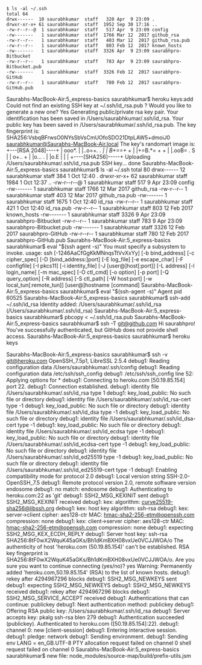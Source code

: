 ```
$ ls -al ~/.ssh
total 64
drwx------  10 saurabhkumar  staff   320 Apr  9 23:09 .
drwxr-xr-x+ 61 saurabhkumar  staff  1952 Sep 30 17:16 ..
-rw-r--r--@  1 saurabhkumar  staff   517 Apr  9 23:09 config
-rw-------   1 saurabhkumar  staff  1766 Mar 12  2017 github_rsa
-rw-r--r--   1 saurabhkumar  staff   403 Mar 12  2017 github_rsa.pub
-rw-r--r--   1 saurabhkumar  staff   803 Feb 12  2017 known_hosts
-rw-------   1 saurabhkumar  staff  3326 Apr  9 23:09 saurabhpro-Bitbucket
-rw-r--r--   1 saurabhkumar  staff   783 Apr  9 23:09 saurabhpro-Bitbucket.pub
-rw-------   1 saurabhkumar  staff  3326 Feb 12  2017 saurabhpro-GitHub
-rw-r--r--   1 saurabhkumar  staff   780 Feb 12  2017 saurabhpro-GitHub.pub
```


Saurabhs-MacBook-Air:5_express-basics saurabhkumar$ heroku keys:add
Could not find an existing SSH key at ~/.ssh/id_rsa.pub
? Would you like to generate a new one? Yes
Generating public/private rsa key pair.
Your identification has been saved in /Users/saurabhkumar/.ssh/id_rsa.
Your public key has been saved in /Users/saurabhkumar/.ssh/id_rsa.pub.
The key fingerprint is:
SHA256:VsbqBFrwsO0NYsSbVsCmUOfoSDO21DtpLAW5+dmoiJ0 saurabhkumar@Saurabhs-MacBook-Air.local
The key's randomart image is:
+---[RSA 2048]----+
| ooo*.           |
|..o=+*.  .       |
| B+==+*   +      |
|+=B.*= + +       |
|.ooB= . S        |
|  o+.. +         |
|o...    .        |
|o.E              |
|                 |
+----[SHA256]-----+
Uploading /Users/saurabhkumar/.ssh/id_rsa.pub SSH key... done
Saurabhs-MacBook-Air:5_express-basics saurabhkumar$ ls -al ~/.ssh
total 80
drwx------  12 saurabhkumar  staff   384  1 Oct 12:40 .
drwxr-xr-x+ 62 saurabhkumar  staff  1984  1 Oct 12:37 ..
-rw-r--r--@  1 saurabhkumar  staff   517  9 Apr 23:09 config
-rw-------   1 saurabhkumar  staff  1766 12 Mar  2017 github_rsa
-rw-r--r--   1 saurabhkumar  staff   403 12 Mar  2017 github_rsa.pub
-rw-------   1 saurabhkumar  staff  1675  1 Oct 12:40 id_rsa
-rw-r--r--   1 saurabhkumar  staff   421  1 Oct 12:40 id_rsa.pub
-rw-r--r--   1 saurabhkumar  staff   803 12 Feb  2017 known_hosts
-rw-------   1 saurabhkumar  staff  3326  9 Apr 23:09 saurabhpro-Bitbucket
-rw-r--r--   1 saurabhkumar  staff   783  9 Apr 23:09 saurabhpro-Bitbucket.pub
-rw-------   1 saurabhkumar  staff  3326 12 Feb  2017 saurabhpro-GitHub
-rw-r--r--   1 saurabhkumar  staff   780 12 Feb  2017 saurabhpro-GitHub.pub
Saurabhs-MacBook-Air:5_express-basics saurabhkumar$ eval "$(ssh agent -s)"
You must specify a subsystem to invoke.
usage: ssh [-1246AaCfGgKkMNnqsTtVvXxYy] [-b bind_address] [-c cipher_spec]
           [-D [bind_address:]port] [-E log_file] [-e escape_char]
           [-F configfile] [-I pkcs11] [-i identity_file]
           [-J [user@]host[:port]] [-L address] [-l login_name] [-m mac_spec]
           [-O ctl_cmd] [-o option] [-p port] [-Q query_option] [-R address]
           [-S ctl_path] [-W host:port] [-w local_tun[:remote_tun]]
           [user@]hostname [command]
Saurabhs-MacBook-Air:5_express-basics saurabhkumar$ eval "$(ssh-agent -s)"
Agent pid 60525
Saurabhs-MacBook-Air:5_express-basics saurabhkumar$ ssh-add ~/.ssh/id_rsa
Identity added: /Users/saurabhkumar/.ssh/id_rsa (/Users/saurabhkumar/.ssh/id_rsa)
Saurabhs-MacBook-Air:5_express-basics saurabhkumar$ pbcopy < ~/.ssh/id_rsa.pub
Saurabhs-MacBook-Air:5_express-basics saurabhkumar$ ssh -T git@github.com
Hi saurabhpro! You've successfully authenticated, but GitHub does not provide shell access.
Saurabhs-MacBook-Air:5_express-basics saurabhkumar$ heroku keys

Saurabhs-MacBook-Air:5_express-basics saurabhkumar$ ssh -v git@heroku.com
OpenSSH_7.5p1, LibreSSL 2.5.4
debug1: Reading configuration data /Users/saurabhkumar/.ssh/config
debug1: Reading configuration data /etc/ssh/ssh_config
debug1: /etc/ssh/ssh_config line 52: Applying options for *
debug1: Connecting to heroku.com [50.19.85.154] port 22.
debug1: Connection established.
debug1: identity file /Users/saurabhkumar/.ssh/id_rsa type 1
debug1: key_load_public: No such file or directory
debug1: identity file /Users/saurabhkumar/.ssh/id_rsa-cert type -1
debug1: key_load_public: No such file or directory
debug1: identity file /Users/saurabhkumar/.ssh/id_dsa type -1
debug1: key_load_public: No such file or directory
debug1: identity file /Users/saurabhkumar/.ssh/id_dsa-cert type -1
debug1: key_load_public: No such file or directory
debug1: identity file /Users/saurabhkumar/.ssh/id_ecdsa type -1
debug1: key_load_public: No such file or directory
debug1: identity file /Users/saurabhkumar/.ssh/id_ecdsa-cert type -1
debug1: key_load_public: No such file or directory
debug1: identity file /Users/saurabhkumar/.ssh/id_ed25519 type -1
debug1: key_load_public: No such file or directory
debug1: identity file /Users/saurabhkumar/.ssh/id_ed25519-cert type -1
debug1: Enabling compatibility mode for protocol 2.0
debug1: Local version string SSH-2.0-OpenSSH_7.5
debug1: Remote protocol version 2.0, remote software version endosome
debug1: no match: endosome
debug1: Authenticating to heroku.com:22 as 'git'
debug1: SSH2_MSG_KEXINIT sent
debug1: SSH2_MSG_KEXINIT received
debug1: kex: algorithm: curve25519-sha256@libssh.org
debug1: kex: host key algorithm: ssh-rsa
debug1: kex: server->client cipher: aes128-ctr MAC: hmac-sha2-256-etm@openssh.com compression: none
debug1: kex: client->server cipher: aes128-ctr MAC: hmac-sha2-256-etm@openssh.com compression: none
debug1: expecting SSH2_MSG_KEX_ECDH_REPLY
debug1: Server host key: ssh-rsa SHA256:8tF0wX2WquK45aGKs/Bh1dKmBXH08vxUe0VCJJWOA/o
The authenticity of host 'heroku.com (50.19.85.154)' can't be established.
RSA key fingerprint is SHA256:8tF0wX2WquK45aGKs/Bh1dKmBXH08vxUe0VCJJWOA/o.
Are you sure you want to continue connecting (yes/no)? yes
Warning: Permanently added 'heroku.com,50.19.85.154' (RSA) to the list of known hosts.
debug1: rekey after 4294967296 blocks
debug1: SSH2_MSG_NEWKEYS sent
debug1: expecting SSH2_MSG_NEWKEYS
debug1: SSH2_MSG_NEWKEYS received
debug1: rekey after 4294967296 blocks
debug1: SSH2_MSG_SERVICE_ACCEPT received
debug1: Authentications that can continue: publickey
debug1: Next authentication method: publickey
debug1: Offering RSA public key: /Users/saurabhkumar/.ssh/id_rsa
debug1: Server accepts key: pkalg ssh-rsa blen 279
debug1: Authentication succeeded (publickey).
Authenticated to heroku.com ([50.19.85.154]:22).
debug1: channel 0: new [client-session]
debug1: Entering interactive session.
debug1: pledge: network
debug1: Sending environment.
debug1: Sending env LANG = en_GB.UTF-8
PTY allocation request failed on channel 0
shell request failed on channel 0
Saurabhs-MacBook-Air:5_express-basics saurabhkumar$
        new file:   node_modules/source-map/build/prefix-utils.jsm